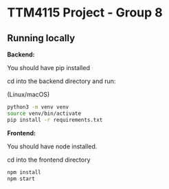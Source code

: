 # TTM4115 Project - Group 8

## Running locally 

**Backend:** 

You should have pip installed

cd into the backend directory and run:

(Linux/macOS)
```bash
python3 -m venv venv
source venv/bin/activate
pip install -r requirements.txt
```

**Frontend:** 

You should have node installed.

cd into the frontend directory

```bash
npm install
npm start
```
